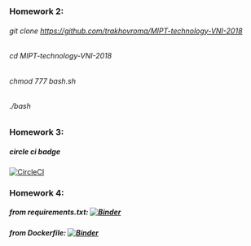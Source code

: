 ### Homework 2:

###### git clone https://github.com/trakhovroma/MIPT-technology-VNI-2018
###### cd MIPT-technology-VNI-2018
###### chmod 777 bash.sh
###### ./bash

### Homework 3:
##### circle ci badge
[![CircleCI](https://circleci.com/gh/trakhovroma/MIPT-technology-VNI-2018.svg?style=svg)](https://circleci.com/gh/trakhovroma/MIPT-technology-VNI-2018/35)

### Homework 4:

##### from requirements.txt: [![Binder](https://mybinder.org/badge.svg)](https://mybinder.org/v2/gh/trakhovroma/MIPT-technology-VNI-2018/master?filepath=hw1.ipynb)
##### from Dockerfile: [![Binder](https://mybinder.org/badge.svg)](https://mybinder.org/v2/gh/trakhovroma/MIPT-technology-VNI-2018/branch_dockerfile?filepath=hw1.ipynb)
